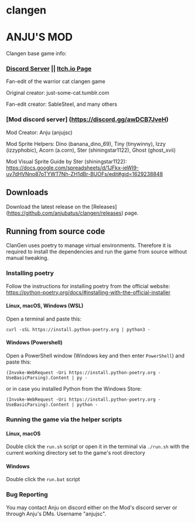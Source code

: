 # clangen
# ANJU'S MOD

Clangen base game info:
### [Discord Server](https://discord.gg/rnFQqyPZ7K) || [Itch.io Page](https://sablesteel.itch.io/clan-gen-fan-edit)

Fan-edit of the warrior cat clangen game

Original creator: just-some-cat.tumblr.com

Fan-edit creator: SableSteel, and many others

### [Mod discord server] (https://discord.gg/awDCB7JveH)

Mod Creator: Anju (anjujsc)

Mod Sprite Helpers: Dino (banana_dino_69), Tiny (tinywinny), Izzy (izzyphobic), Acorn (a.corn), Ster (shiningstar1122), Ghost (ghost_xvii)

Mod Visual Sprite Guide by Ster (shiningstar1122): https://docs.google.com/spreadsheets/d/1JFkx-ieWI9-uv7dHVNno87oTYWT7Nh-ZH1dBr-BUOFs/edit#gid=1629238848

## Downloads
Download the latest release on the [Releases] (https://github.com/anjubatus/clangen/releases) page.

## Running from source code
ClanGen uses poetry to manage virtual environments. Therefore it is required to install the dependencies and run the game from source without manual tweaking.

### Installing poetry
Follow the instructions for installing poetry from the official website: https://python-poetry.org/docs/#installing-with-the-official-installer

#### Linux, macOS, Windows (WSL)
Open a terminal and paste this:
```
curl -sSL https://install.python-poetry.org | python3 -
```

#### Windows (Powershell)
Open a PowerShell window (Windows key and then enter `PowerShell`) and paste this:
```
(Invoke-WebRequest -Uri https://install.python-poetry.org -UseBasicParsing).Content | py -
```
or in case you installed Python from the Windows Store:
```
(Invoke-WebRequest -Uri https://install.python-poetry.org -UseBasicParsing).Content | python -
```

### Running the game via the helper scripts
#### Linux, macOS
Double click the `run.sh` script or open it in the terminal via `./run.sh` with the current working directory set to the game's root directory

#### Windows
Double click the `run.bat` script

### Bug Reporting
You may contact Anju on discord either on the Mod's discord server or through Anju's DMs. Username "anjujsc".
